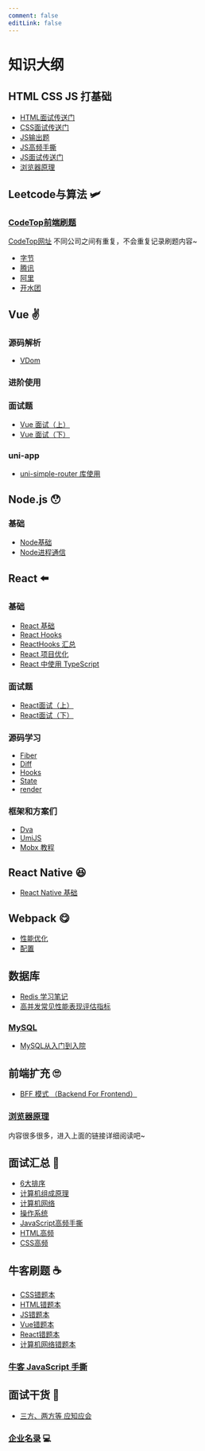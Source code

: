 ```yaml
---
comment: false
editLink: false
---
```


# 知识大纲

## HTML CSS JS 打基础

- [HTML面试传送门](HTML%20高频.md)
- [CSS面试传送门](CSS%20面试题汇总.md)
- [JS输出题](/JavaScript/interview/output.html)
- [JS高频手撕](/JavaScript/interview/writing.html)
- [JS面试传送门](/JavaScript/interview/)
- [浏览器原理](/browser-working/interview/)

## Leetcode与算法 :small_airplane:

### [CodeTop前端刷题](/codeTop/ks.html)

[CodeTop网址](https://codetop.cc/home) 不同公司之间有重复，不会重复记录刷题内容~

- [字节](/leetcode/codeTop/byteDance.html)
- [腾讯](/leetcode/codeTop/Tencent.html)
- [阿里](/leetcode/codeTop/Tencent.html)
- [开水团](/leetcode/codeTop/meituan.html)

## Vue :v:

### 源码解析

- [VDom]()

### 进阶使用

### 面试题

- [Vue 面试（上）](../Vue/interview/Vue%20面试（上）.md)
- [Vue 面试（下）](../Vue/interview/Vue%20面试（下）.md)

### uni-app

- [uni-simple-router 库使用](../Vue/uni-app/uni-simple-router%20库使用.md)

## Node.js :hushed:

### 基础

- [Node基础](/Node/01.html)
- [Node进程通信](/Node/Node.html)

## React :arrow_left:

### 基础
- [React 基础](/React/basic.html)
- [React Hooks](/React/Hooks/basic.html)
- [ReactHooks 汇总](/React/Hooks)
- [React 项目优化](React%20项目优化.md)
- [React 中使用 TypeScript](React%20中使用%20TypeScript.md)

### 面试题
- [React面试（上）](/React/interview/part1.html)
- [React面试（下）](/React/interview/part2.html)

### 源码学习

- [Fiber]()
- [Diff]()
- [Hooks]()
- [State]()
- [render]()


### 框架和方案们

- [Dva](/React/dva)
- [UmiJS](/React/umi)
- [Mobx 教程](Mobx%20教程.md)

## React Native :satisfied:

- [React Native 基础](../React%20框架/React%20Native/React%20Native%20基础.md)

## Webpack :yum:

- [性能优化](../Webpack/Webpack%20性能优化.md)
- [配置](../Webpack/Webpack%20配置及规则.md)

## 数据库

- [Redis 学习笔记](/DB/Redis.html)
- [高并发常见性能表现评估指标](/DB/perform.html)

### [MySQL](/DB/MySQL/index.html)

- [MySQL从入门到入院](/DB/MySQL.html)

## 前端扩充 :roll_eyes:

- [BFF 模式 （Backend For Frontend）](/front-end/BFF.html)

### [浏览器原理](/browser-working/L1.html)
内容很多很多，进入上面的链接详细阅读吧~

## 面试汇总 :baby_bottle:

- [6大排序](/interview/6sort.html)
- [计算机组成原理](/interview/CO.html)
- [计算机网络](/interview/JavaScript.html)
- [操作系统](/interview/OS.html)
- [JavaScript高频手撕](/interview/JavaScript.html)
- [HTML高频](/interview/HTML.html)
- [CSS高频](/interview/CSS.html)

## 牛客刷题 :coffee:
- [CSS错题本](CSS刷题【错题本】.md)
- [HTML错题本](HTML刷题【错题本】.md)
- [JS错题本](JavaScript刷题【错题本】.md)
- [Vue错题本](/nowcoder/wrongTopic/Vue)
- [React错题本](/nowcoder/wrongTopic/React)
- [计算机网络错题本](计算机网络基础【错题本】.md)

### [牛客 JavaScript 手撕](/nowcoder/10.html)

## 面试干货 :school:
- [三方、两方等 应知应会](/campusRec/need.html)

### [企业名录](/campusRec/company.html) :computer:
